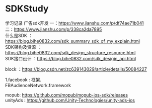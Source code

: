 # SDKStudy
学习记录
广告sdk开发    一：https://www.jianshu.com/p/df74ae71b041        
              二：https://www.jianshu.com/p/338ca2da7895          
什么是SDK      ：https://blog.bihe0832.com/sdk_summary_sdk_of_my_explain.html          
SDK架构及资源   ：https://blog.bihe0832.com/sdk_design_structure_resource.html              
SDK接口设计    ：https://blog.bihe0832.com/sdk_desigin_api.html              

block ：https://blog.csdn.net/zc639143029/article/details/50084227             

1.facebook : 框架.            
FBAudienceNetwork.framework	           

mopub:  https://github.com/mopub/mopub-ios-sdk/releases               
unityAds : https://github.com/Unity-Technologies/unity-ads-ios
